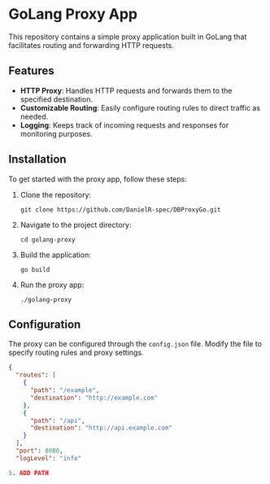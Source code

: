 # GoLang Proxy App

This repository contains a simple proxy application built in GoLang that facilitates routing and forwarding HTTP requests.

## Features

- **HTTP Proxy**: Handles HTTP requests and forwards them to the specified destination.
- **Customizable Routing**: Easily configure routing rules to direct traffic as needed.
- **Logging**: Keeps track of incoming requests and responses for monitoring purposes.

## Installation

To get started with the proxy app, follow these steps:

1. Clone the repository:

    ```
    git clone https://github.com/DanielR-spec/DBProxyGo.git
    ```

2. Navigate to the project directory:

    ```
    cd golang-proxy
    ```
3. Build the application:

    ```
    go build
    ```

4. Run the proxy app:

    ```
    ./golang-proxy
    ```

## Configuration

The proxy can be configured through the `config.json` file. Modify the file to specify routing rules and proxy settings.

```json
{
  "routes": [
    {
      "path": "/example",
      "destination": "http://example.com"
    },
    {
      "path": "/api",
      "destination": "http://api.example.com"
    }
  ],
  "port": 8080,
  "logLevel": "info"

5. ADD PATH

